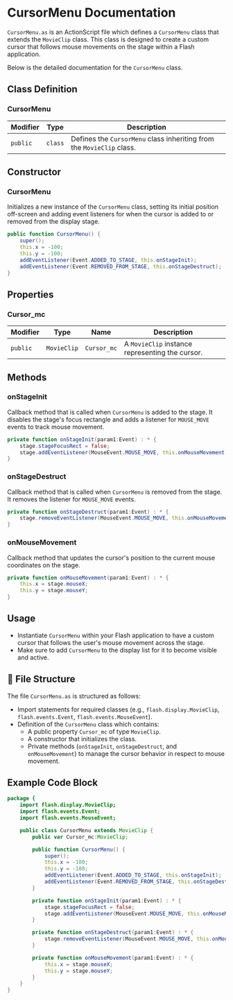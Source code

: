 # CursorMenu Documentation
`CursorMenu.as` is an ActionScript file which defines a `CursorMenu` class that extends the `MovieClip` class.
This class is designed to create a custom cursor that follows mouse movements on the stage within a Flash application.

Below is the detailed documentation for the `CursorMenu` class.


## Class Definition

### **CursorMenu**

| Modifier      | Type            | Description                                                          |
|---------------|-----------------|----------------------------------------------------------------------|
| `public`      | `class`         | Defines the `CursorMenu` class inheriting from the `MovieClip` class. |


## Constructor

### **CursorMenu**
Initializes a new instance of the `CursorMenu` class, setting its initial position off-screen and adding event listeners for when the cursor is added to or removed from the display stage.
```actionscript
public function CursorMenu() {
    super();
    this.x = -100;
    this.y = -100;
    addEventListener(Event.ADDED_TO_STAGE, this.onStageInit);
    addEventListener(Event.REMOVED_FROM_STAGE, this.onStageDestruct);
}
```


## Properties

### **Cursor_mc**

| Modifier      | Type            | Name        | Description                                     |
|---------------|-----------------|-------------|-------------------------------------------------|
| `public`      | `MovieClip`     | `Cursor_mc` | A `MovieClip` instance representing the cursor. |


## Methods

### **onStageInit**
Callback method that is called when `CursorMenu` is added to the stage. It disables the stage's focus rectangle and adds a listener for `MOUSE_MOVE` events to track mouse movement.
```actionscript
private function onStageInit(param1:Event) : * {
    stage.stageFocusRect = false;
    stage.addEventListener(MouseEvent.MOUSE_MOVE, this.onMouseMovement);
}
```


### **onStageDestruct**
Callback method that is called when `CursorMenu` is removed from the stage. It removes the listener for `MOUSE_MOVE` events.
```actionscript
private function onStageDestruct(param1:Event) : * {
    stage.removeEventListener(MouseEvent.MOUSE_MOVE, this.onMouseMovement);
}
```


### **onMouseMovement**
Callback method that updates the cursor's position to the current mouse coordinates on the stage.
```actionscript
private function onMouseMovement(param1:Event) : * {
    this.x = stage.mouseX;
    this.y = stage.mouseY;
}
```








## Usage
- Instantiate `CursorMenu` within your Flash application to have a custom cursor that follows the user's mouse movement across the stage.
- Make sure to add `CursorMenu` to the display list for it to become visible and active.

## 📁 File Structure

The file `CursorMenu.as` is structured as follows:

- Import statements for required classes (e.g., `flash.display.MovieClip`, `flash.events.Event`, `flash.events.MouseEvent`).
- Definition of the `CursorMenu` class which contains:
  - A public property `Cursor_mc` of type `MovieClip`.
  - A constructor that initializes the class.
  - Private methods (`onStageInit`, `onStageDestruct`, and `onMouseMovement`) to manage the cursor behavior in respect to mouse movement.

## Example Code Block

```actionscript
package {
    import flash.display.MovieClip;
    import flash.events.Event;
    import flash.events.MouseEvent;

    public class CursorMenu extends MovieClip {
        public var Cursor_mc:MovieClip;

        public function CursorMenu() {
            super();
            this.x = -100;
            this.y = -100;
            addEventListener(Event.ADDED_TO_STAGE, this.onStageInit);
            addEventListener(Event.REMOVED_FROM_STAGE, this.onStageDestruct);
        }

        private function onStageInit(param1:Event) : * {
            stage.stageFocusRect = false;
            stage.addEventListener(MouseEvent.MOUSE_MOVE, this.onMouseMovement);
        }

        private function onStageDestruct(param1:Event) : * {
            stage.removeEventListener(MouseEvent.MOUSE_MOVE, this.onMouseMovement);
        }

        private function onMouseMovement(param1:Event) : * {
            this.x = stage.mouseX;
            this.y = stage.mouseY;
        }
    }
}
```
